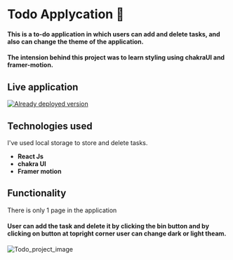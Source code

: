 # Todo Applycation 📝
 #### This is a to-do application in which users can add and delete tasks, and also can change the theme of the application.
 #### The intension behind this project was to learn styling using chakraUI and framer-motion.
 
 ## Live application
 [![Already deployed version](https://vercel.com/button)](https://todo-application-rohana6.vercel.app/)

## Technologies used

I've used local storage to store and delete tasks.

- **React Js**
- **chakra UI**
- **Framer motion**

## Functionality

There is only 1 page in the application

#### User can add the task and delete it by clicking the bin button and by clicking on button at topright corner user can change dark or light theam.

![Todo_project_image](https://user-images.githubusercontent.com/75326769/215538094-3c563a2d-fa6f-4268-be48-d5fb3670f0d4.png)

